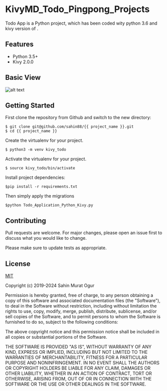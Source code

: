 # KivyMD_Todo_Pingpong_Projects


Todo App is a Python project, which has been coded wity python 3.6 and kivy version of .


## Features
  -  Python 3.5+
  -  Kivy 2.0.0

##  Basic View
![alt text](https://github.com/sahin88/KivyMD_Todo_Pingpong_Projects/blob/main/Todo_Application_Python_Kivy.png)



## Getting Started
First clone the repository from Github and switch to the new directory:
```
$ git clone git@github.com/sahin88/{{ project_name }}.git
$ cd {{ project_name }}
```
Create the virtualenv for your project.
```
$ python3 -m venv kivy_todo

```

Activate the virtualenv for your project.
```
$ source kivy_todo/bin/activate

```
Install project dependencies:
```
$pip install -r requirements.txt

```

Then simply apply the migrations
```
$python Todo_Application_Python_Kivy.py

```


## Contributing
Pull requests are welcome. For major changes, please open an issue first to discuss what you would like to change.

Please make sure to update tests as appropriate.

## License
[MIT](https://choosealicense.com/licenses/mit/)

Copyright (c) 2019-2024 Sahin Murat Ogur

Permission is hereby granted, free of charge, to any person obtaining a copy of this software and associated documentation files (the "Software"),
to deal in the Software without restriction, including without limitation the rights to use, copy, modify, merge, publish, distribute, sublicense, and/or sell copies of the Software, and to permit persons to whom the Software is furnished to do so, subject to the following conditions:

The above copyright notice and this permission notice shall be included in all copies or substantial portions of the Software.

THE SOFTWARE IS PROVIDED "AS IS", WITHOUT WARRANTY OF ANY KIND, EXPRESS OR IMPLIED, INCLUDING BUT NOT LIMITED TO THE WARRANTIES OF MERCHANTABILITY, FITNESS FOR A PARTICULAR PURPOSE AND NONINFRINGEMENT. IN NO EVENT SHALL THE AUTHORS OR COPYRIGHT HOLDERS BE LIABLE FOR ANY CLAIM, DAMAGES OR OTHER LIABILITY, 
WHETHER IN AN ACTION OF CONTRACT, TORT OR OTHERWISE, ARISING FROM, OUT OF OR IN CONNECTION WITH THE SOFTWARE OR THE USE OR OTHER DEALINGS IN THE SOFTWARE.

